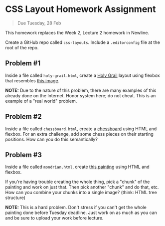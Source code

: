 # CSS Layout Homework Assignment

> Due Tuesday, 28 Feb

This homework replaces the Week 2, Lecture 2 homework in Newline.

Create a GitHub repo called `css-layouts`. Include a `.editorconfig` file at the root of the repo.

## Problem #1

Inside a file called `holy-grail.html`, create a [Holy Grail] layout using flexbox that resembles [this image].

**NOTE:** Due to the nature of this problem, there are many examples of this already done on the Internet. Honor system here; do not cheat. This is an example of a "real world" problem.

[Holy Grail]:https://en.wikipedia.org/wiki/Holy_Grail_(web_design)
[this image]:https://upload.wikimedia.org/wikipedia/commons/a/ad/HolyGrail.svg

## Problem #2

Inside a file called `chessboard.html`, create a [chessboard] using HTML and flexbox. For an extra challenge, add some chess pieces on their starting positions. How can you do this semantically?

[chessboard]:https://upload.wikimedia.org/wikipedia/commons/thumb/d/d7/Chessboard480.svg/416px-Chessboard480.svg.png

## Problem #3

Inside a file called `mondrian.html`, create [this painting] using HTML and flexbox.

If you're having trouble creating the whole thing, pick a "chunk" of the painting and work on just that. Then pick another "chunk" and do that, etc. How can you combine your chunks into a single image? (think: HTML tree structure)

**NOTE:** This is a hard problem. Don't stress if you can't get the whole painting done before Tuesday deadline. Just work on as much as you can and be sure to upload your work before lecture.

[this painting]:https://lisathatcher.files.wordpress.com/2012/06/inspired_bei_mondrian_by_manshonyagger-d35kfou.jpg
